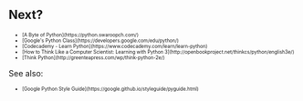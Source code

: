 ## Next?
<ul>
<li style="font-size:0.6em;">[A Byte of Python](https://python.swaroopch.com/)</span>
<li style="font-size:0.6em;">[Google's Python Class](https://developers.google.com/edu/python/)</span>
<li style="font-size:0.6em;">[Codecademy - Learn Python](https://www.codecademy.com/learn/learn-python)</span>
<li style="font-size:0.6em;">[How to Think Like a Computer Scientist: Learning with Python 3](http://openbookproject.net/thinkcs/python/english3e/)</span>
<li style="font-size:0.6em;">[Think Python](http://greenteapress.com/wp/think-python-2e/)</span>
</ul>
See also:
<ul>
<li style="font-size:0.6em;">[Google Python Style Guide](https://google.github.io/styleguide/pyguide.html)</span>
</ul>

